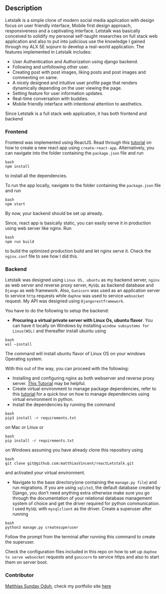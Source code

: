 ## Description
Letstalk is a simple clone of modern social media application with design focus on user friendly interface, 
Mobile first design approach, responsiveness and a captivating interface. 
Letstalk was basically conceived to solidify my personal self-taught researches on full stack web 
application and also to put into judicious use the knowledge I gained through my ALX SE sojourn 
to develop a real-world application. The features implemented in Letstalk includes:
- User Authentication and Authorization using django backend.
- Following and unfollowing other user.
- Creating post with post images, liking posts and post images and commenting on same.
- A nicely designed and intuitive user profile page that renders dynamically depending on the user viewing the page.
- Setting feature for user information updates.
- Real-time conversation with buddies.
- Mobile friendly interface with intentional attention to aesthetics.

Since Letstalk is a full stack web application, it has both frontend and backend

### Frontend
Frontend was implemented using ReactJS. Read through this [tutorial](https://create-react-app.dev/docs/getting-started/) 
on how to create a new react app using `create-react-app`. Alternatively, you can navigate into the folder containing the 
`package.json` file and run
```
bash
npm install
``` 
to install all the dependencies.

To run the app locally, navigate to the folder containing the `package.json` file and run 
```
bash
npm start
```
By now, your backend should be set up already.

Since, react app is basically static, you can easily serve it in production using web server like nginx.
Run 
```
bash
npm run build
```
to build the optimized production build and let nginx serve it. Check the `nginx.conf` file to see how I did this.


### Backend
Letstalk was designed using `Linux OS, ubuntu` as my backend server, `nginx `as web server and reverse proxy server,
`MySQL` as backend database and `Django` as web framework. 
Also, `Gunicorn` was used as an application server to service `http` requests while `daphne` was used to service `websocket` request.
My API was designed using `Djangorestframework`.

You have to do the following to setup the backend:
- **Procuring a virtual private server with Linux Os, ubuntu flavor**. 
  You can have it locally on Windows by installing `window subsystems for Linux(WSL)` and thereafter install ubuntu using
```
bash
wsl –install
```
The command will install ubuntu flavor of Linux OS on your windows Operating system.

With this out of the way, you can proceed with the following:
 * Installing and configuring nginx as both webserver and reverse proxy server.
  [This Tutorial](https://www.digitalocean.com/community/tutorials/how-to-configure-nginx-as-a-reverse-proxy-on-ubuntu-22-04) may be helpful.
 * Create virtual environment to manage package dependencies, refer to this 
 [tutorial](https://www.freecodecamp.org/news/how-to-manage-python-dependencies-using-virtual-environments/) for a quick tour on how to manage dependencies using virtual environment in python.
 * Install the dependencies by running the command
```
bash
pip3 install -r requirements.txt
```
 on Mac or Linux or 
```
bash
pip install -r requirements.txt
```
on Windows assuming you have already clone this repository using 
```
bash
git clone git@github.com:matthiasVincent/reactLetstalk.git
```
and activated your virtual environment.
 * Navigate to the base directory(one containing the `manage.py file`) and run migrations. 
  If you are using `sqlite3`, the default database created by Django, you don’t need anything extra otherwise 
  make sure you go through the documentation of your relational database management system of choice and get the driver required for python communication.
  I used `MySQL` with `mysqlclient` as the driver. Create a superuser after running
```
bash
python3 manage.py createsuperuser
```

Follow the prompt from the terminal after running this command to create the superuser.

Check the configuration files included in this repo on how to set up `daphne to serve websocket` requests and `gunicorn` to service https and also to start them on server boot.


### Contributor
  [Matthias Sunday Oduh](https://github.com/matthiasVincent), check my portfolio site [here](https://Matthias28908ue14.pythonanywhere.com)
